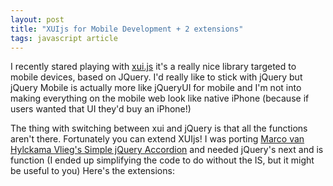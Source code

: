 ```yaml
---
layout: post
title: "XUIjs for Mobile Development + 2 extensions"
tags: javascript article
---
```


I recently stared playing with [xui.js](http://xuijs.com/) it's a really nice library targeted to mobile devices,
based on JQuery. I'd really like to stick with jQuery but jQuery Mobile is actually more like jQueryUI
for mobile and I'm not into making everything on the mobile web look like native iPhone <!--more--> (because if users wanted
that UI they'd buy an iPhone!)

The thing with switching between xui and jQuery is that all the functions
aren't there. Fortunately you can extend XUIjs! I was porting [Marco van
Hylckama Vlieg's Simple jQuery Accordion](http://www.i-marco.nl/weblog/jquery-accordion-menu/) and needed jQuery's next and is function (I ended up
simplifying the code to do without the IS, but it might be useful to you)
Here's the extensions:

<script src="https://gist.github.com/901715.js">
</script>

